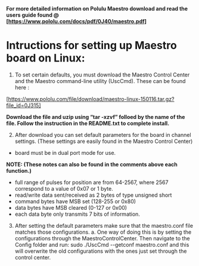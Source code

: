 **For more detailed information on Polulu Maestro download and read the users guide found @ [https://www.pololu.com/docs/pdf/0J40/maestro.pdf]**

# Intructions for setting up Maestro board on Linux:

1. To set certain defaults, you must download the Maestro Control Center and the Maestro command-line utility (UscCmd). These can be found here :

[https://www.pololu.com/file/download/maestro-linux-150116.tar.gz?file_id=0J315]

**Download the file and uzip using “tar -xzvf” folloed by the name of the file. Follow the instruction in the README.txt to complete install.**


2. After download you can set default parameters for the board in channel settings. (These settings are easily found in the Maestro Control Center)
- board must be in dual port mode for use.

**NOTE: (These notes can also be found in the comments above each function.)**
- full range of pulses for position are from 64-2567, where 2567 correspond to a value of 0x07 or 1 byte. 
- read/write data sent/received as 2 bytes of type unsigned short
- command bytes have MSB set (128-255 or 0x80)
- data bytes have MSB cleared (0-127 or 0x00)
- each data byte only transmits 7 bits of information.

3. After setting the default parameters make sure that the maestro.conf file matches those configurations. 
	a. One way of doing this is by setting the configurations through the MaestroControlCenter.  Then navigate to the Config folder and run: sudo ./UscCmd --getconf maestro.conf and this will overwrite the old configurations with the ones just set through the control center.


